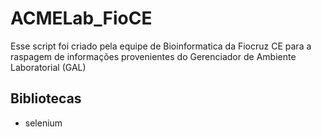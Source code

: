 # ACMELab_FioCE
Esse script foi criado pela equipe de Bioinformatica da Fiocruz CE para a raspagem de informações provenientes do Gerenciador de Ambiente Laboratorial (GAL)

## Bibliotecas
 * selenium

